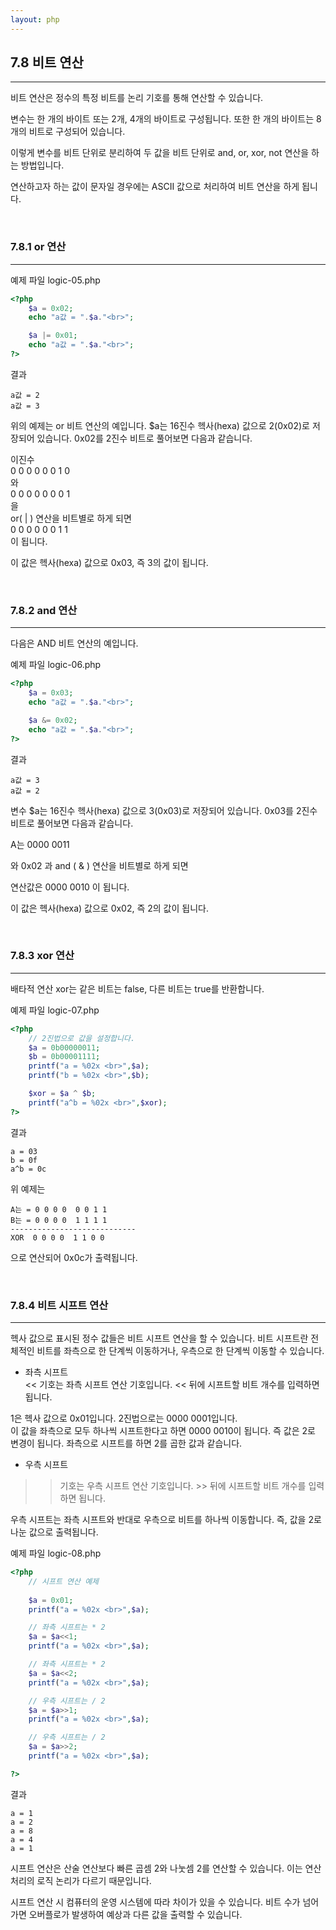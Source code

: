 ```yaml
---
layout: php
---
```

## 7.8 비트 연산
<hr>

비트 연산은 정수의 특정 비트를 논리 기호를 통해 연산할 수 있습니다.  

변수는 한 개의 바이트 또는 2개, 4개의 바이트로 구성됩니다. 또한 한 개의 바이트는 8개의 비트로 구성되어 있습니다.  

이렇게 변수를 비트 단위로 분리하여 두 값을 비트 단위로 and, or, xor, not 연산을 하는 방법입니다.  

연산하고자 하는 값이 문자일 경우에는 ASCII 값으로 처리하여 비트 연산을 하게 됩니다.  

<br>

### 7.8.1 or 연산
<hr>

예제 파일 logic-05.php
```php
<?php
	$a = 0x02;
	echo "a값 = ".$a."<br>";

	$a |= 0x01;
	echo "a값 = ".$a."<br>";
?>
```

결과
```
a값 = 2
a값 = 3
```

위의 예제는 or 비트 연산의 예입니다. 
$a는 16진수 헥사(hexa) 값으로 2(0x02)로 저장되어 있습니다. 0x02를 2진수 비트로 풀어보면 다음과 같습니다.  

이진수  
0	0	0	0	0	0	1	0  
와  
0	0	0	0	0	0	0	1  
을  
or( | ) 연산을 비트별로 하게 되면  
0	0	0	0	0	0	1	1  
이 됩니다.  

이 값은 헥사(hexa) 값으로 0x03, 즉 3의 값이 됩니다.  

<br>

### 7.8.2 and 연산 
<hr>

다음은 AND 비트 연산의 예입니다.  

예제 파일 logic-06.php
```php
<?php
	$a = 0x03;
	echo "a값 = ".$a."<br>";

	$a &= 0x02;
	echo "a값 = ".$a."<br>";
?>
```

결과
```
a값 = 3
a값 = 2
```

변수 $a는 16진수 헥사(hexa) 값으로 3(0x03)로 저장되어 있습니다. 0x03를 2진수 비트로 풀어보면 다음과 같습니다.  

A는 0000 0011  

와 0x02 과 and ( & ) 연산을 비트별로 하게 되면   


연산값은 0000 0010 이 됩니다.  

이 값은 헥사(hexa) 값으로 0x02, 즉 2의 값이 됩니다.  

<br>

### 7.8.3 xor 연산
<hr>

배타적 연산 xor는 같은 비트는 false, 다른 비트는 true를 반환합니다.  

예제 파일 logic-07.php
```php
<?php
	// 2진법으로 값을 설정합니다.
	$a = 0b00000011;
	$b = 0b00001111;
	printf("a = %02x <br>",$a);
	printf("b = %02x <br>",$b);

	$xor = $a ^ $b;
	printf("a^b = %02x <br>",$xor);
?>
```

결과
```
a = 03
b = 0f
a^b = 0c 
```

위 예제는 
```
A는 = 0 0 0 0  0 0 1 1
B는 = 0 0 0 0  1 1 1 1 
----------------------------
XOR  0 0 0 0  1 1 0 0
```

으로 연산되어 0x0c가 출력됩니다.  

<br>

### 7.8.4 비트 시프트 연산
<hr>

헥사 값으로 표시된 정수 값들은 비트 시프트 연산을 할 수 있습니다. 비트 시프트란 전체적인 비트를 좌측으로 한 단계씩 이동하거나, 우측으로 한 단계씩 이동할 수 있습니다.  

* 좌측 시프트  
<< 기호는 좌측 시프트 연산 기호입니다. << 뒤에 시프트할 비트 개수를 입력하면 됩니다.  

1은 헥사 값으로 0x01입니다. 2진법으로는 0000 0001입니다.  
이 값을 좌측으로 모두 하나씩 시프트한다고 하면 0000 0010이 됩니다. 즉 값은 2로 변경이 됩니다. 좌측으로 시프트를 하면 2를 곱한 값과 같습니다.  

* 우측 시프트  
>>기호는 우측 시프트 연산 기호입니다. >> 뒤에 시프트할 비트 개수를 입력하면 됩니다.  

우측 시프트는 좌측 시프트와 반대로 우측으로 비트를 하나씩 이동합니다. 즉, 값을 2로 나눈 값으로 출력됩니다.  

예제 파일 logic-08.php
```php
<?php
	// 시프트 연산 예제
	
	$a = 0x01;
	printf("a = %02x <br>",$a);

	// 좌측 시프트는 * 2
	$a = $a<<1;
	printf("a = %02x <br>",$a);

	// 좌측 시프트는 * 2
	$a = $a<<2;
	printf("a = %02x <br>",$a);

	// 우측 시프트는 / 2
	$a = $a>>1;
	printf("a = %02x <br>",$a);

	// 우측 시프트는 / 2
	$a = $a>>2;
	printf("a = %02x <br>",$a);

?>
```

결과
```
a = 1
a = 2
a = 8
a = 4
a = 1
```

시프트 연산은 산술 연산보다 빠른 곱셈 2와 나눗셈 2를 연산할 수 있습니다. 이는 연산 처리의 로직 논리가 다르기 때문입니다.  

시프트 연산 시 컴퓨터의 운영 시스템에 따라 차이가 있을 수 있습니다. 비트 수가 넘어가면 오버플로가 발생하여 예상과 다른 값을 출력할 수 있습니다.  

<br><br>